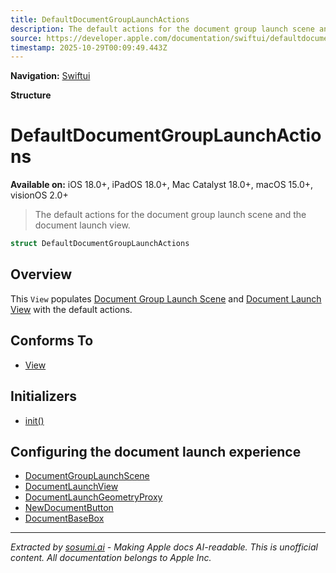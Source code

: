 ```yaml
---
title: DefaultDocumentGroupLaunchActions
description: The default actions for the document group launch scene and the document launch view.
source: https://developer.apple.com/documentation/swiftui/defaultdocumentgrouplaunchactions
timestamp: 2025-10-29T00:09:49.443Z
---
```


**Navigation:** [Swiftui](/documentation/swiftui)

**Structure**

# DefaultDocumentGroupLaunchActions

**Available on:** iOS 18.0+, iPadOS 18.0+, Mac Catalyst 18.0+, macOS 15.0+, visionOS 2.0+

> The default actions for the document group launch scene and the document launch view.

```swift
struct DefaultDocumentGroupLaunchActions
```

## Overview

This `View` populates [Document Group Launch Scene](/documentation/swiftui/documentgrouplaunchscene) and [Document Launch View](/documentation/swiftui/documentlaunchview) with the default actions.

## Conforms To

- [View](/documentation/swiftui/view)

## Initializers

- [init()](/documentation/swiftui/defaultdocumentgrouplaunchactions/init())

## Configuring the document launch experience

- [DocumentGroupLaunchScene](/documentation/swiftui/documentgrouplaunchscene)
- [DocumentLaunchView](/documentation/swiftui/documentlaunchview)
- [DocumentLaunchGeometryProxy](/documentation/swiftui/documentlaunchgeometryproxy)
- [NewDocumentButton](/documentation/swiftui/newdocumentbutton)
- [DocumentBaseBox](/documentation/swiftui/documentbasebox)

---

*Extracted by [sosumi.ai](https://sosumi.ai) - Making Apple docs AI-readable.*
*This is unofficial content. All documentation belongs to Apple Inc.*
